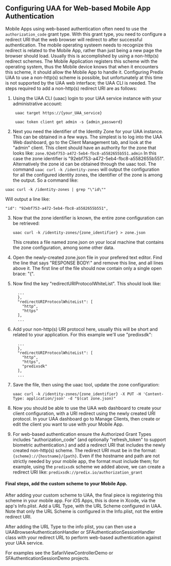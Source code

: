 ## Configuring UAA for Web-based Mobile App Authentication

Mobile Apps using web-based authentication often need to use the `authorization_code` grant type. With this grant type, you need to configure a redirect URI that the web browser will redirect to after successful authentication. The mobile operating systeem needs to recognize this redirect is related to the Mobile App, rather than just being a new page the browser should load. Usually this is accomplished by using a non-http(s) redirect schemes. The Mobile Application registers this scheme with the operating system, thus the Mobile device knows that when it encounters this scheme, it should allow the Mobile App to handle it. Configuring Predix UAA to use a non-http(s) scheme is possible, but unfortunately at this time is not supported by the UAA web interface; the UAA CLI is needed. The steps required to add a non-http(s) redirect URI are as follows:

1. Using the UAA CLI (uaac) login to your UAA service instance with your administrative account: 

   ```
	uaac target https://{your_UAA_service}
	
	uaac token client get admin -s {admin_password}
	```

2. 	Next you need the identifier of the Identity Zone for your UAA instance. This can be obtained in a few ways. The simplest is to log into the UAA Web dashboard, go to the Client Management tab, and look at the "admin" client. This client should have an authority for the zone that looks like: `zone.92ebf753-a472-5eb4-fbc8-a5582655b551.admin` In this case the zone identifier is "92ebf753-a472-5eb4-fbc8-a5582655b551". Alternatively the zone id can be obtained through the uaac tool. The command `uaac curl -k /identity-zones` will output the configuration for all the configured identity zones, the identifier of the zone is among the output. So a command like: 

  `uaac curl -k /identity-zones | grep "\"id\""`

   Will output a line like:

   `"id": "92ebf753-a472-5eb4-fbc8-a5582655b551",`

3. Now that the zone identifier is known, the entire zone configuration can be retrieved:

   `uaac curl -k /identity-zones/{zone_identifier} > zone.json`

   This creates a file named zone.json on your local machine that contains the zone configuration, among some other data.

4. Open the newly-created zone.json file in your prefered text editor. Find the line that says "RESPONSE BODY:" and remove this line, and all lines above it. The first line of the file should now contain only a single open brace: "{".

5.  Now find the key "redirectURIProtocolWhiteList". This should look like:

    ```
      ...
      },
      "redirectURIProtocolWhiteList": [
        "http",
        "https"
      ],
      ...
    ```
    
6. Add your non-http(s) URI protocol here, usually this will be short and related to your application. For this example we'll use "predixsdk":

    ```
      ...
      },
      "redirectURIProtocolWhiteList": [
        "http",
        "https",
        "predixsdk"
      ],
      ...
    ```

7. Save the file, then using the uaac tool, update the zone configuration:

	```
	uaac curl -k /identity-zones/{zone_identifier} -X PUT -H 'Content-Type: application/json' -d "$(cat zone.json)"
	```
	
8. Now you should be able to use the UAA web dashboard to create your client configuration, with a URI redirect using the newly created URI protocol. In your UAA dashboard go to Manage Clients, then create or edit the client you want to use with your Mobile App.

9. For web-based authentication ensure the Authorized Grant Types includes "authorization_code" (and optionally "refresh_token" to support biometric authentication.) and add a redirect URI that includes the newly created non-http(s) scheme. The redirect URI must be in the format: `{scheme}://{hostname}/{path}`. Even if the hostname and path are not strictly needed by your mobile app, the format must include them; for example, using the `predixsdk` scheme we added above, we can create a redirect URI like: `predixsdk://predix.io/authorization_grant`

#### Final steps, add the custom scheme to your Mobile App.
After adding your custom scheme to UAA, the final piece is registering this scheme in your mobile app. For iOS Apps, this is done in Xcode, via the app's Info.plist. Add a URL Type, with the URL Scheme configured in UAA. Note that only the URL Scheme is configured in the Info.plist, not the entire redirect URI.

After adding the URL Type to the info plist, you can then use a UAABrowserAuthenticationHandler or SFAuthenticationSessionHandler class with your redirect URL to perform web-based authentication against your UAA service.

For examples see the SafariViewControllerDemo or SFAuthenticationSessionDemo  projects.

